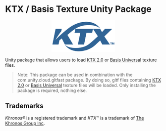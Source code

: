 # KTX / Basis Texture Unity Package

<p align="center">
<img src="./img/ktx-logos.png" />
</p>

Unity package that allows users to load [KTX 2.0][ktx] or [Basis Universal][basisu] texture files.

> Note: This package can be used in combination with the com.unity.cloud.gltfast package. By doing so, gltf files containing [KTX 2.0][ktx] or [Basis Universal][basisu] texture files will be loaded. Only installing the package is required, nothing else. 

## Trademarks

*Khronos®* is a registered trademark and *KTX™* is a trademark of [The Khronos Group Inc][khronos].


[basisu]: https://github.com/BinomialLLC/basis_universal
[khronos]: https://www.khronos.org
[ktx]: https://github.com/KhronosGroup/KTX-Specification
